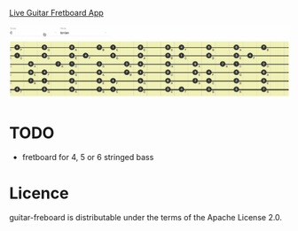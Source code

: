 <p><a href="https://claudiut.github.io/guitar-fretboard">Live Guitar Fretboard App</a></p>

<p><img src="img/guitar-fretboard-demo.gif"></p>

# TODO
- fretboard for 4, 5 or 6 stringed bass

# Licence
guitar-freboard is distributable under the terms of the Apache License 2.0.
